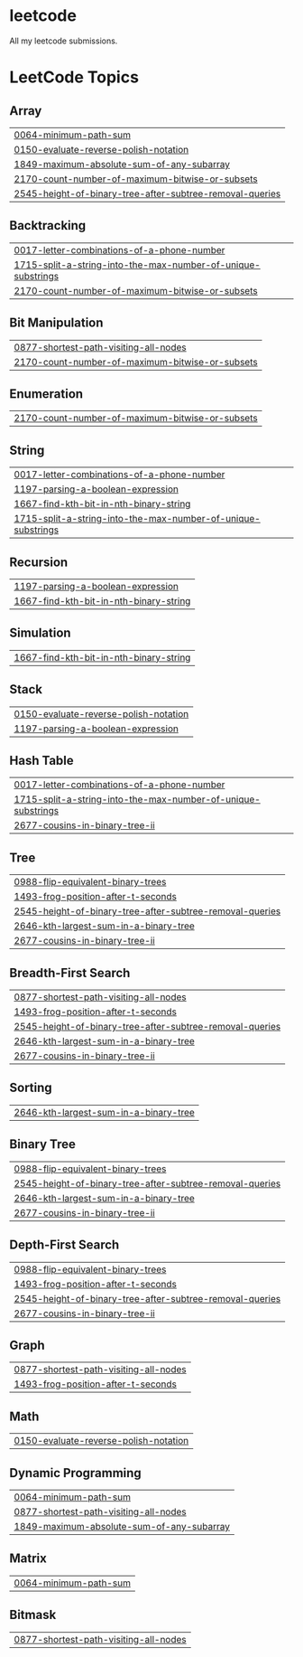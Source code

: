 # leetcode
All my leetcode submissions.

<!---LeetCode Topics Start-->
# LeetCode Topics
## Array
|  |
| ------- |
| [0064-minimum-path-sum](https://github.com/ArjunSahlot/leetcode/tree/master/0064-minimum-path-sum) |
| [0150-evaluate-reverse-polish-notation](https://github.com/ArjunSahlot/leetcode/tree/master/0150-evaluate-reverse-polish-notation) |
| [1849-maximum-absolute-sum-of-any-subarray](https://github.com/ArjunSahlot/leetcode/tree/master/1849-maximum-absolute-sum-of-any-subarray) |
| [2170-count-number-of-maximum-bitwise-or-subsets](https://github.com/ArjunSahlot/leetcode/tree/master/2170-count-number-of-maximum-bitwise-or-subsets) |
| [2545-height-of-binary-tree-after-subtree-removal-queries](https://github.com/ArjunSahlot/leetcode/tree/master/2545-height-of-binary-tree-after-subtree-removal-queries) |
## Backtracking
|  |
| ------- |
| [0017-letter-combinations-of-a-phone-number](https://github.com/ArjunSahlot/leetcode/tree/master/0017-letter-combinations-of-a-phone-number) |
| [1715-split-a-string-into-the-max-number-of-unique-substrings](https://github.com/ArjunSahlot/leetcode/tree/master/1715-split-a-string-into-the-max-number-of-unique-substrings) |
| [2170-count-number-of-maximum-bitwise-or-subsets](https://github.com/ArjunSahlot/leetcode/tree/master/2170-count-number-of-maximum-bitwise-or-subsets) |
## Bit Manipulation
|  |
| ------- |
| [0877-shortest-path-visiting-all-nodes](https://github.com/ArjunSahlot/leetcode/tree/master/0877-shortest-path-visiting-all-nodes) |
| [2170-count-number-of-maximum-bitwise-or-subsets](https://github.com/ArjunSahlot/leetcode/tree/master/2170-count-number-of-maximum-bitwise-or-subsets) |
## Enumeration
|  |
| ------- |
| [2170-count-number-of-maximum-bitwise-or-subsets](https://github.com/ArjunSahlot/leetcode/tree/master/2170-count-number-of-maximum-bitwise-or-subsets) |
## String
|  |
| ------- |
| [0017-letter-combinations-of-a-phone-number](https://github.com/ArjunSahlot/leetcode/tree/master/0017-letter-combinations-of-a-phone-number) |
| [1197-parsing-a-boolean-expression](https://github.com/ArjunSahlot/leetcode/tree/master/1197-parsing-a-boolean-expression) |
| [1667-find-kth-bit-in-nth-binary-string](https://github.com/ArjunSahlot/leetcode/tree/master/1667-find-kth-bit-in-nth-binary-string) |
| [1715-split-a-string-into-the-max-number-of-unique-substrings](https://github.com/ArjunSahlot/leetcode/tree/master/1715-split-a-string-into-the-max-number-of-unique-substrings) |
## Recursion
|  |
| ------- |
| [1197-parsing-a-boolean-expression](https://github.com/ArjunSahlot/leetcode/tree/master/1197-parsing-a-boolean-expression) |
| [1667-find-kth-bit-in-nth-binary-string](https://github.com/ArjunSahlot/leetcode/tree/master/1667-find-kth-bit-in-nth-binary-string) |
## Simulation
|  |
| ------- |
| [1667-find-kth-bit-in-nth-binary-string](https://github.com/ArjunSahlot/leetcode/tree/master/1667-find-kth-bit-in-nth-binary-string) |
## Stack
|  |
| ------- |
| [0150-evaluate-reverse-polish-notation](https://github.com/ArjunSahlot/leetcode/tree/master/0150-evaluate-reverse-polish-notation) |
| [1197-parsing-a-boolean-expression](https://github.com/ArjunSahlot/leetcode/tree/master/1197-parsing-a-boolean-expression) |
## Hash Table
|  |
| ------- |
| [0017-letter-combinations-of-a-phone-number](https://github.com/ArjunSahlot/leetcode/tree/master/0017-letter-combinations-of-a-phone-number) |
| [1715-split-a-string-into-the-max-number-of-unique-substrings](https://github.com/ArjunSahlot/leetcode/tree/master/1715-split-a-string-into-the-max-number-of-unique-substrings) |
| [2677-cousins-in-binary-tree-ii](https://github.com/ArjunSahlot/leetcode/tree/master/2677-cousins-in-binary-tree-ii) |
## Tree
|  |
| ------- |
| [0988-flip-equivalent-binary-trees](https://github.com/ArjunSahlot/leetcode/tree/master/0988-flip-equivalent-binary-trees) |
| [1493-frog-position-after-t-seconds](https://github.com/ArjunSahlot/leetcode/tree/master/1493-frog-position-after-t-seconds) |
| [2545-height-of-binary-tree-after-subtree-removal-queries](https://github.com/ArjunSahlot/leetcode/tree/master/2545-height-of-binary-tree-after-subtree-removal-queries) |
| [2646-kth-largest-sum-in-a-binary-tree](https://github.com/ArjunSahlot/leetcode/tree/master/2646-kth-largest-sum-in-a-binary-tree) |
| [2677-cousins-in-binary-tree-ii](https://github.com/ArjunSahlot/leetcode/tree/master/2677-cousins-in-binary-tree-ii) |
## Breadth-First Search
|  |
| ------- |
| [0877-shortest-path-visiting-all-nodes](https://github.com/ArjunSahlot/leetcode/tree/master/0877-shortest-path-visiting-all-nodes) |
| [1493-frog-position-after-t-seconds](https://github.com/ArjunSahlot/leetcode/tree/master/1493-frog-position-after-t-seconds) |
| [2545-height-of-binary-tree-after-subtree-removal-queries](https://github.com/ArjunSahlot/leetcode/tree/master/2545-height-of-binary-tree-after-subtree-removal-queries) |
| [2646-kth-largest-sum-in-a-binary-tree](https://github.com/ArjunSahlot/leetcode/tree/master/2646-kth-largest-sum-in-a-binary-tree) |
| [2677-cousins-in-binary-tree-ii](https://github.com/ArjunSahlot/leetcode/tree/master/2677-cousins-in-binary-tree-ii) |
## Sorting
|  |
| ------- |
| [2646-kth-largest-sum-in-a-binary-tree](https://github.com/ArjunSahlot/leetcode/tree/master/2646-kth-largest-sum-in-a-binary-tree) |
## Binary Tree
|  |
| ------- |
| [0988-flip-equivalent-binary-trees](https://github.com/ArjunSahlot/leetcode/tree/master/0988-flip-equivalent-binary-trees) |
| [2545-height-of-binary-tree-after-subtree-removal-queries](https://github.com/ArjunSahlot/leetcode/tree/master/2545-height-of-binary-tree-after-subtree-removal-queries) |
| [2646-kth-largest-sum-in-a-binary-tree](https://github.com/ArjunSahlot/leetcode/tree/master/2646-kth-largest-sum-in-a-binary-tree) |
| [2677-cousins-in-binary-tree-ii](https://github.com/ArjunSahlot/leetcode/tree/master/2677-cousins-in-binary-tree-ii) |
## Depth-First Search
|  |
| ------- |
| [0988-flip-equivalent-binary-trees](https://github.com/ArjunSahlot/leetcode/tree/master/0988-flip-equivalent-binary-trees) |
| [1493-frog-position-after-t-seconds](https://github.com/ArjunSahlot/leetcode/tree/master/1493-frog-position-after-t-seconds) |
| [2545-height-of-binary-tree-after-subtree-removal-queries](https://github.com/ArjunSahlot/leetcode/tree/master/2545-height-of-binary-tree-after-subtree-removal-queries) |
| [2677-cousins-in-binary-tree-ii](https://github.com/ArjunSahlot/leetcode/tree/master/2677-cousins-in-binary-tree-ii) |
## Graph
|  |
| ------- |
| [0877-shortest-path-visiting-all-nodes](https://github.com/ArjunSahlot/leetcode/tree/master/0877-shortest-path-visiting-all-nodes) |
| [1493-frog-position-after-t-seconds](https://github.com/ArjunSahlot/leetcode/tree/master/1493-frog-position-after-t-seconds) |
## Math
|  |
| ------- |
| [0150-evaluate-reverse-polish-notation](https://github.com/ArjunSahlot/leetcode/tree/master/0150-evaluate-reverse-polish-notation) |
## Dynamic Programming
|  |
| ------- |
| [0064-minimum-path-sum](https://github.com/ArjunSahlot/leetcode/tree/master/0064-minimum-path-sum) |
| [0877-shortest-path-visiting-all-nodes](https://github.com/ArjunSahlot/leetcode/tree/master/0877-shortest-path-visiting-all-nodes) |
| [1849-maximum-absolute-sum-of-any-subarray](https://github.com/ArjunSahlot/leetcode/tree/master/1849-maximum-absolute-sum-of-any-subarray) |
## Matrix
|  |
| ------- |
| [0064-minimum-path-sum](https://github.com/ArjunSahlot/leetcode/tree/master/0064-minimum-path-sum) |
## Bitmask
|  |
| ------- |
| [0877-shortest-path-visiting-all-nodes](https://github.com/ArjunSahlot/leetcode/tree/master/0877-shortest-path-visiting-all-nodes) |
<!---LeetCode Topics End-->